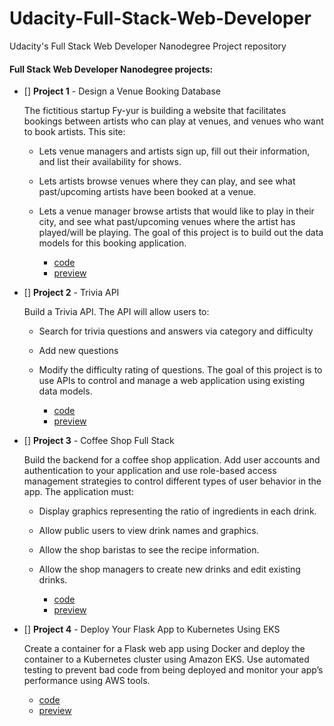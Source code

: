 # Udacity-Full-Stack-Web-Developer
Udacity's Full Stack Web Developer Nanodegree Project repository

#### Full Stack Web Developer Nanodegree projects:

- [] **Project 1** - Design a Venue Booking Database

  The fictitious startup Fy-yur is building a website that facilitates bookings between artists who can play at venues, and venues who want to book artists. This site:
  - Lets venue managers and artists sign up, fill out their information, and list their availability for shows.
  - Lets artists browse venues where they can play, and see what past/upcoming artists have been
  booked at a venue.
  - Lets a venue manager browse artists that would like to play in their city, and see what past/upcoming
  venues where the artist has played/will be playing.
  The goal of this project is to build out the data models for this booking application.

    - [code]()
    - [preview]()

- [] **Project 2** - Trivia API

   Build a Trivia API. The API will allow users to:
  - Search for trivia questions and answers via category and difficulty
  - Add new questions
  - Modify the difficulty rating of questions.
  The goal of this project is to use APIs to control and manage a web application using existing data models.

    - [code]()
    - [preview]()
  
- [] **Project 3** - Coffee Shop Full Stack

  Build the backend for a coffee shop application. Add user accounts and authentication to your application and use role-based access management strategies to control different types of user behavior in the app. The application must:
  - Display graphics representing the ratio of ingredients in each drink.
  - Allow public users to view drink names and graphics.
  - Allow the shop baristas to see the recipe information.
  - Allow the shop managers to create new drinks and edit existing drinks.

    - [code]()
    - [preview]()
  
- [] **Project 4** -  Deploy Your Flask App to Kubernetes Using EKS

    Create a container for a Flask web app using Docker and deploy the container to a Kubernetes cluster using Amazon EKS. Use automated testing to prevent bad code from being deployed and monitor your app’s performance using AWS tools.

    - [code](https://github.com/tonytettinger/Udacity-FEND-NanoDegree/tree/master/Project4-ArcadeGame)
    - [preview](https://tonytettinger.github.io/Udacity-FEND-NanoDegree/Project4-ArcadeGame/index.html)
